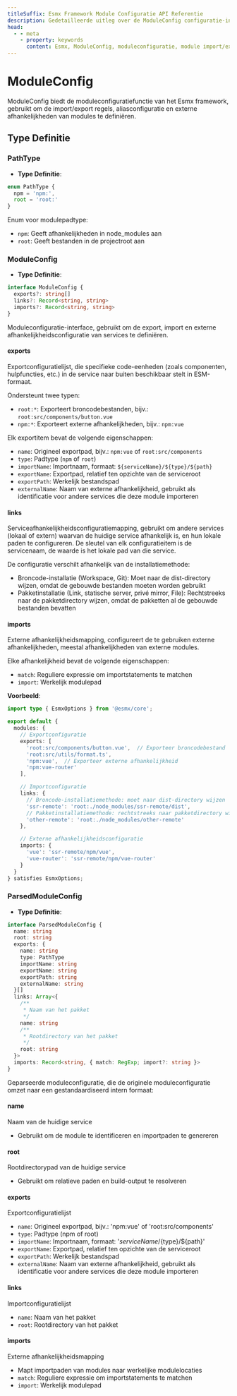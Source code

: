 ```yaml
---
titleSuffix: Esmx Framework Module Configuratie API Referentie
description: Gedetailleerde uitleg over de ModuleConfig configuratie-interface van het Esmx framework, inclusief module import/export regels, aliasconfiguratie en extern afhankelijkheidsbeheer, om ontwikkelaars te helpen het modulaire systeem van het framework beter te begrijpen.
head:
  - - meta
    - property: keywords
      content: Esmx, ModuleConfig, moduleconfiguratie, module import/export, externe afhankelijkheden, aliasconfiguratie, afhankelijkheidsbeheer, webapplicatieframework
---
```


# ModuleConfig

ModuleConfig biedt de moduleconfiguratiefunctie van het Esmx framework, gebruikt om de import/export regels, aliasconfiguratie en externe afhankelijkheden van modules te definiëren.

## Type Definitie

### PathType

- **Type Definitie**:
```ts
enum PathType {
  npm = 'npm:', 
  root = 'root:'
}
```

Enum voor modulepadtype:
- `npm`: Geeft afhankelijkheden in node_modules aan
- `root`: Geeft bestanden in de projectroot aan

### ModuleConfig

- **Type Definitie**:
```ts
interface ModuleConfig {
  exports?: string[]
  links?: Record<string, string>
  imports?: Record<string, string>
}
```

Moduleconfiguratie-interface, gebruikt om de export, import en externe afhankelijkheidsconfiguratie van services te definiëren.

#### exports

Exportconfiguratielijst, die specifieke code-eenheden (zoals componenten, hulpfuncties, etc.) in de service naar buiten beschikbaar stelt in ESM-formaat.

Ondersteunt twee typen:
- `root:*`: Exporteert broncodebestanden, bijv.: `root:src/components/button.vue`
- `npm:*`: Exporteert externe afhankelijkheden, bijv.: `npm:vue`

Elk exportitem bevat de volgende eigenschappen:
- `name`: Origineel exportpad, bijv.: `npm:vue` of `root:src/components`
- `type`: Padtype (`npm` of `root`)
- `importName`: Importnaam, formaat: `${serviceName}/${type}/${path}`
- `exportName`: Exportpad, relatief ten opzichte van de serviceroot
- `exportPath`: Werkelijk bestandspad
- `externalName`: Naam van externe afhankelijkheid, gebruikt als identificatie voor andere services die deze module importeren

#### links

Serviceafhankelijkheidsconfiguratiemapping, gebruikt om andere services (lokaal of extern) waarvan de huidige service afhankelijk is, en hun lokale paden te configureren. De sleutel van elk configuratieitem is de servicenaam, de waarde is het lokale pad van die service.

De configuratie verschilt afhankelijk van de installatiemethode:
- Broncode-installatie (Workspace, Git): Moet naar de dist-directory wijzen, omdat de gebouwde bestanden moeten worden gebruikt
- Pakketinstallatie (Link, statische server, privé mirror, File): Rechtstreeks naar de pakketdirectory wijzen, omdat de pakketten al de gebouwde bestanden bevatten

#### imports

Externe afhankelijkheidsmapping, configureert de te gebruiken externe afhankelijkheden, meestal afhankelijkheden van externe modules.

Elke afhankelijkheid bevat de volgende eigenschappen:
- `match`: Reguliere expressie om importstatements te matchen
- `import`: Werkelijk modulepad

**Voorbeeld**:
```ts title="entry.node.ts"
import type { EsmxOptions } from '@esmx/core';

export default {
  modules: {
    // Exportconfiguratie
    exports: [
      'root:src/components/button.vue',  // Exporteer broncodebestand
      'root:src/utils/format.ts',
      'npm:vue',  // Exporteer externe afhankelijkheid
      'npm:vue-router'
    ],

    // Importconfiguratie
    links: {
      // Broncode-installatiemethode: moet naar dist-directory wijzen
      'ssr-remote': 'root:./node_modules/ssr-remote/dist',
      // Pakketinstallatiemethode: rechtstreeks naar pakketdirectory wijzen
      'other-remote': 'root:./node_modules/other-remote'
    },

    // Externe afhankelijkheidsconfiguratie
    imports: {
      'vue': 'ssr-remote/npm/vue',
      'vue-router': 'ssr-remote/npm/vue-router'
    }
  }
} satisfies EsmxOptions;
```

### ParsedModuleConfig

- **Type Definitie**:
```ts
interface ParsedModuleConfig {
  name: string
  root: string
  exports: {
    name: string
    type: PathType
    importName: string
    exportName: string
    exportPath: string
    externalName: string
  }[]
  links: Array<{
    /**
     * Naam van het pakket
     */
    name: string
    /**
     * Rootdirectory van het pakket
     */
    root: string
  }>
  imports: Record<string, { match: RegExp; import?: string }>
}
```

Geparseerde moduleconfiguratie, die de originele moduleconfiguratie omzet naar een gestandaardiseerd intern formaat:

#### name
Naam van de huidige service
- Gebruikt om de module te identificeren en importpaden te genereren

#### root
Rootdirectorypad van de huidige service
- Gebruikt om relatieve paden en build-output te resolveren

#### exports
Exportconfiguratielijst
- `name`: Origineel exportpad, bijv.: 'npm:vue' of 'root:src/components'
- `type`: Padtype (npm of root)
- `importName`: Importnaam, formaat: '${serviceName}/${type}/${path}'
- `exportName`: Exportpad, relatief ten opzichte van de serviceroot
- `exportPath`: Werkelijk bestandspad
- `externalName`: Naam van externe afhankelijkheid, gebruikt als identificatie voor andere services die deze module importeren

#### links
Importconfiguratielijst
- `name`: Naam van het pakket
- `root`: Rootdirectory van het pakket

#### imports
Externe afhankelijkheidsmapping
- Mapt importpaden van modules naar werkelijke modulelocaties
- `match`: Reguliere expressie om importstatements te matchen
- `import`: Werkelijk modulepad
```